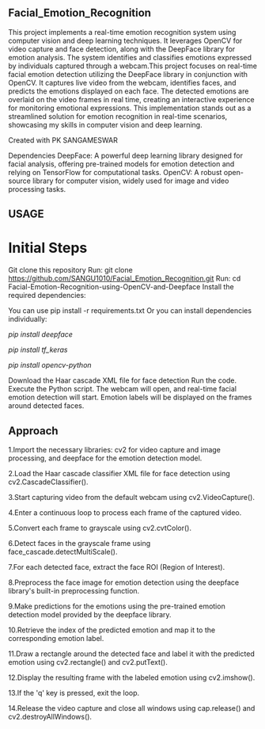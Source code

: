 ## Facial_Emotion_Recognition
This project implements a real-time emotion recognition system using computer vision and deep learning techniques. It leverages OpenCV for video capture and face detection, along with the DeepFace library for emotion analysis. The system identifies and classifies emotions expressed by individuals captured through a webcam.This project focuses on real-time facial emotion detection utilizing the DeepFace library in conjunction with OpenCV. It captures live video from the webcam, identifies faces, and predicts the emotions displayed on each face. The detected emotions are overlaid on the video frames in real time, creating an interactive experience for monitoring emotional expressions. This implementation stands out as a streamlined solution for emotion recognition in real-time scenarios, showcasing my skills in computer vision and deep learning.


Created with PK SANGAMESWAR

Dependencies
DeepFace: A powerful deep learning library designed for facial analysis, offering pre-trained models for emotion detection and relying on TensorFlow for computational tasks.
OpenCV: A robust open-source library for computer vision, widely used for image and video processing tasks.

## USAGE
# Initial Steps

Git clone this repository Run: git clone https://github.com/SANGU1010/Facial_Emotion_Recognition.git
Run: cd Facial-Emotion-Recognition-using-OpenCV-and-Deepface
Install the required dependencies:

You can use pip install -r requirements.txt
Or you can install dependencies individually:

*pip install deepface*

*pip install tf_keras*

*pip install opencv-python*

Download the Haar cascade XML file for face detection
Run the code.
Execute the Python script.
The webcam will open, and real-time facial emotion detection will start.
Emotion labels will be displayed on the frames around detected faces.


## Approach
1.Import the necessary libraries: cv2 for video capture and image processing, and deepface for the emotion detection model.

2.Load the Haar cascade classifier XML file for face detection using cv2.CascadeClassifier().

3.Start capturing video from the default webcam using cv2.VideoCapture().

4.Enter a continuous loop to process each frame of the captured video.

5.Convert each frame to grayscale using cv2.cvtColor().

6.Detect faces in the grayscale frame using face_cascade.detectMultiScale().

7.For each detected face, extract the face ROI (Region of Interest).

8.Preprocess the face image for emotion detection using the deepface library's built-in preprocessing function.

9.Make predictions for the emotions using the pre-trained emotion detection model provided by the deepface library.

10.Retrieve the index of the predicted emotion and map it to the corresponding emotion label.

11.Draw a rectangle around the detected face and label it with the predicted emotion using cv2.rectangle() and cv2.putText().

12.Display the resulting frame with the labeled emotion using cv2.imshow().

13.If the 'q' key is pressed, exit the loop.

14.Release the video capture and close all windows using cap.release() and cv2.destroyAllWindows().
